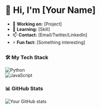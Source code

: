 # 👋 Hi, I'm [Your Name]  

- 🔭 **Working on:** [Project]  
- 🌱 **Learning:** [Skill]  
- 📫 **Contact:** [Email/Twitter/LinkedIn]  
- ⚡ **Fun fact:** [Something interesting]  

### 🛠️ My Tech Stack  
![Python](https://img.shields.io/badge/-Python-3776AB?logo=python&logoColor=white)  
![JavaScript](https://img.shields.io/badge/-JavaScript-F7DF1E?logo=javascript&logoColor=black)  

### 📊 GitHub Stats  
![Your GitHub stats](https://github-readme-stats.vercel.app/api?username=yourusername&show_icons=true&theme=radical)  

